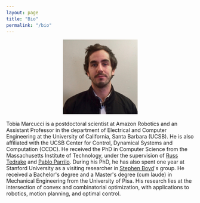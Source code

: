 ```yaml
---
layout: page
title: "Bio"
permalink: "/bio"
---
```


<p align="center">
<img src="me2.jpg"  width="200px"/>
</p>

Tobia Marcucci is a postdoctoral scientist at Amazon Robotics and an Assistant Professor in the department of Electrical and Computer Engineering at the University of California, Santa Barbara (UCSB). He is also affiliated with the UCSB Center for Control, Dynamical Systems and Computation (CCDC). He received the PhD in Computer Science from the Massachusetts Institute of Technology, under the supervision of [Russ Tedrake](https://groups.csail.mit.edu/locomotion/russt.html) and [Pablo Parrilo](https://www.mit.edu/~parrilo/). During his PhD, he has also spent one year at Stanford University as a visiting researcher in [Stephen Boyd](https://web.stanford.edu/~boyd/)'s group. He received a Bachelor's degree and a Master's degree (cum laude) in Mechanical Engineering from the University of Pisa. His research lies at the intersection of convex and combinatorial optimization, with applications to robotics, motion planning, and optimal control.

<!-- CV available at: <a href="https://tobiamarcucci.github.io/marcucci_cv.pdf" target="_blank">https://tobiamarcucci.github.io/marcucci_cv.pdf</a> -->
